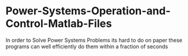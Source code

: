 # Power-Systems-Operation-and-Control-Matlab-Files
In order to Solve Power Systems Problems its hard to do on paper these programs can well efficiently do them within a fraction of seconds
